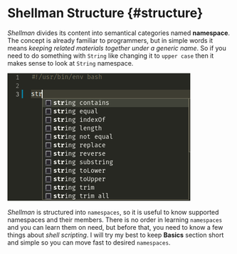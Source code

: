 # Shellman Structure {#structure}

*Shellman* divides its content into semantical categories named **namespace**. The concept is already familiar to programmers, but in simple words it means *keeping related materials together under a generic name*. So if you need to do something with `String` like changing it to `upper case` then it makes sense to look at `String` namespace.

![String Namespace](images/ns-string.png)

*Shellman* is structured into `namespaces`, so it is useful to know supported namespaces and their members. There is no order in learning `namespaces` and you can learn them on need, but before that, you need to know a few things about *shell scripting*. I will try my best to keep **Basics** section short and simple so you can move fast to desired `namespaces`.
